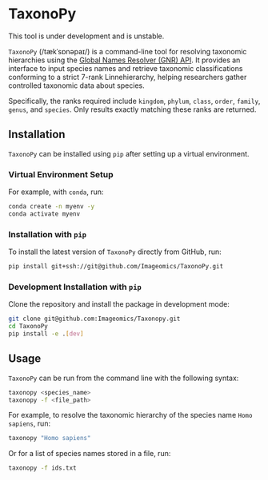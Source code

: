 # TaxonoPy

This tool is under development and is unstable.

`TaxonoPy` (/tækˈsɒnəpaɪ/) is a command-line tool for resolving taxonomic hierarchies using the [Global Names Resolver (GNR) API](http://resolver.globalnames.org/). It provides an interface to input species names and retrieve taxonomic classifications conforming to a strict 7-rank Linnehierarchy, helping researchers gather controlled taxonomic data about species.

Specifically, the ranks required include `kingdom`, `phylum`, `class`, `order`, `family`, `genus`, and `species`. Only results exactly matching these ranks are returned.

## Installation

`TaxonoPy` can be installed using `pip` after setting up a virtual environment.

### Virtual Environment Setup

For example, with `conda`, run:
```bash
conda create -n myenv -y
conda activate myenv
```

### Installation with `pip`

To install the latest version of `TaxonoPy` directly from GitHub, run:
```bash
pip install git+ssh://git@github.com/Imageomics/TaxonoPy.git
```

### Development Installation with `pip`

Clone the repository and install the package in development mode:
```bash
git clone git@github.com:Imageomics/Taxonopy.git
cd TaxonoPy
pip install -e .[dev]
```

## Usage

`TaxonoPy` can be run from the command line with the following syntax:
```bash
taxonopy <species_name>
taxonopy -f <file_path>
```

For example, to resolve the taxonomic hierarchy of the species name `Homo sapiens`, run:
```bash
taxonopy "Homo sapiens"
```

Or for a list of species names stored in a file, run:
```bash
taxonopy -f ids.txt
```


